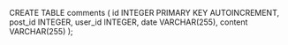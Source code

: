
CREATE TABLE comments (
    id INTEGER PRIMARY KEY AUTOINCREMENT,
    post_id INTEGER,
    user_id INTEGER,
    date VARCHAR(255),
    content VARCHAR(255)
    );
